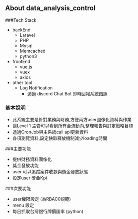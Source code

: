 
## About data_analysis_control

###Tech Stack

* backEnd
    * Laravel
    * PHP
    * Mysql 
    * Memcached
    * python3
* frontEnd
    * vue.js
    * vuex
    * axios
* other tool
    * Log Notification
        * 透過 discord Chat Bot 即時回報系統錯誤
 
 ### 基本說明
 
 * 此系統主要是針對業務與財務,方便兩方user圖像化資料與作業
 * 讓Level 1 主管可以看到所有金流動向,整理報告與訂定戰略目標
 * 透過CronJob與主系統call api更新資料
 * 各項瀏覽資料,設定快取釋放機制減少loading時間
  
 ###主要功能
 
 * 提供財務資料圖像化
 * 獎金發放功能
 * user 可以追蹤案件收款與獎金發放狀態
 * 設定user 獎金Kpi
 
 ###次要功能
 
 * user權限設定 (為RBAC0規範)
 * menu 設定
 * 每日抓取台灣銀行牌價匯率 (python) 
